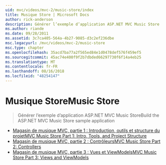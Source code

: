 ```yaml
---
uid: mvc/videos/mvc-2/music-store/index
title: Musique Store | Microsoft Docs
author: rick-anderson
description: Générer l’exemple d’application ASP.NET MVC Music Store
ms.author: riande
ms.date: 09/28/2011
ms.assetid: 3c7ca405-564a-4b27-9085-d3c2ef236dbe
msc.legacyurl: /mvc/videos/mvc-2/music-store
msc.type: chapter
ms.openlocfilehash: 35acd7ba77a2f565ed84e1d0478def576f459ef5
ms.sourcegitcommit: 45ac74e400f9f2b7dbded66297730f6f14a4eb25
ms.translationtype: MT
ms.contentlocale: fr-FR
ms.lasthandoff: 08/16/2018
ms.locfileid: "48254147"
---
```

<a name="music-store"></a><span data-ttu-id="2b7d7-103">Musique Store</span><span class="sxs-lookup"><span data-stu-id="2b7d7-103">Music Store</span></span>
====================
> <span data-ttu-id="2b7d7-104">Générer l’exemple d’application ASP.NET MVC Music Store</span><span class="sxs-lookup"><span data-stu-id="2b7d7-104">Build the ASP.NET MVC Music Store sample application</span></span>


- [<span data-ttu-id="2b7d7-105">Magasin de musique MVC, partie 1 : Introduction, outils et structure du projet</span><span class="sxs-lookup"><span data-stu-id="2b7d7-105">MVC Music Store Part 1: Intro, Tools, and Project Structure</span></span>](mvc-music-store-part-1-intro-tools-and-project-structure.md)
- [<span data-ttu-id="2b7d7-106">Magasin de musique MVC, partie 2 : Contrôleurs</span><span class="sxs-lookup"><span data-stu-id="2b7d7-106">MVC Music Store Part 2: Controllers</span></span>](mvc-music-store-part-2-controllers.md)
- [<span data-ttu-id="2b7d7-107">Magasin de musique MVC, partie 3 : Vues et ViewModels</span><span class="sxs-lookup"><span data-stu-id="2b7d7-107">MVC Music Store Part 3: Views and ViewModels</span></span>](mvc-music-store-part-3-views-and-viewmodels.md)

